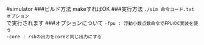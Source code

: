 #simulator
###ビルド方法
makeすればOK
###実行方法
`./sim 命令コード.txt オプション`  
で実行されます
###オプションについて
`-fpu : 浮動小数点数命令でFPUのC実装を使う`  
`-core : rsbの出力をcoreと同じ出力にする`